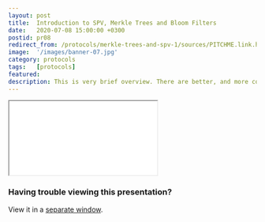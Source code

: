 ```yaml
---
layout: post
title:  Introduction to SPV, Merkle Trees and Bloom Filters
date:   2020-07-08 15:00:00 +0300
postid: pr08
redirect_from: /protocols/merkle-trees-and-spv-1/sources/PITCHME.link.html
image:  '/images/banner-07.jpg'
category: protocols
tags:   [protocols]
featured:
description: This is very brief overview. There are better, and more complete introductions out there
---
```


<iframe class="tlu-iframe" src="/images/protocols/merkle-trees/PITCHME.html"></iframe>

### Having trouble viewing this presentation?

View it in a [separate window](/images/protocols/merkle-trees/PITCHME.html).
